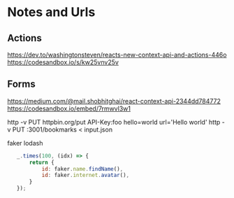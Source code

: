 # Notes and Urls

## Actions

https://dev.to/washingtonsteven/reacts-new-context-api-and-actions-446o
https://codesandbox.io/s/kw25vnv25v

## Forms

https://medium.com/@mail.shobhitghai/react-context-api-2344dd784772
https://codesandbox.io/embed/7rmwvl3w1

http -v PUT httpbin.org/put API-Key:foo hello=world url='Hello world'
http -v PUT :3001/bookmarks < input.json

 faker
 lodash
 ```js
    _.times(100, (idx) => {
        return {
            id: faker.name.findName(),
            id: faker.internet.avatar(),
        }
    });
 ```